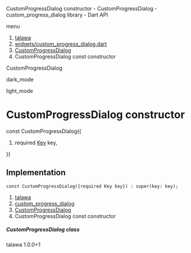 




CustomProgressDialog constructor - CustomProgressDialog - custom\_progress\_dialog library - Dart API







menu

1. [talawa](../../index.html)
2. [widgets/custom\_progress\_dialog.dart](../../widgets_custom_progress_dialog/widgets_custom_progress_dialog-library.html)
3. [CustomProgressDialog](../../widgets_custom_progress_dialog/CustomProgressDialog-class.html)
4. CustomProgressDialog const constructor

CustomProgressDialog


dark\_mode

light\_mode




# CustomProgressDialog constructor


const
CustomProgressDialog({

1. required [Key](https://api.flutter.dev/flutter/foundation/Key-class.html) key,

})

## Implementation

```
const CustomProgressDialog({required Key key}) : super(key: key);
```

 


1. [talawa](../../index.html)
2. [custom\_progress\_dialog](../../widgets_custom_progress_dialog/widgets_custom_progress_dialog-library.html)
3. [CustomProgressDialog](../../widgets_custom_progress_dialog/CustomProgressDialog-class.html)
4. CustomProgressDialog const constructor

##### CustomProgressDialog class





talawa
1.0.0+1






